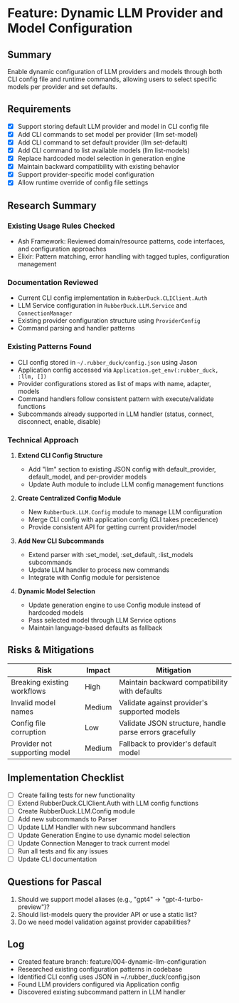 # Feature: Dynamic LLM Provider and Model Configuration

## Summary
Enable dynamic configuration of LLM providers and models through both CLI config file and runtime commands, allowing users to select specific models per provider and set defaults.

## Requirements
- [x] Support storing default LLM provider and model in CLI config file
- [x] Add CLI commands to set model per provider (llm set-model)
- [x] Add CLI command to set default provider (llm set-default)
- [x] Add CLI command to list available models (llm list-models)
- [x] Replace hardcoded model selection in generation engine
- [x] Maintain backward compatibility with existing behavior
- [x] Support provider-specific model configuration
- [x] Allow runtime override of config file settings

## Research Summary
### Existing Usage Rules Checked
- Ash Framework: Reviewed domain/resource patterns, code interfaces, and configuration approaches
- Elixir: Pattern matching, error handling with tagged tuples, configuration management

### Documentation Reviewed
- Current CLI config implementation in `RubberDuck.CLIClient.Auth`
- LLM Service configuration in `RubberDuck.LLM.Service` and `ConnectionManager`
- Existing provider configuration structure using `ProviderConfig`
- Command parsing and handler patterns

### Existing Patterns Found
- CLI config stored in `~/.rubber_duck/config.json` using Jason
- Application config accessed via `Application.get_env(:rubber_duck, :llm, [])`
- Provider configurations stored as list of maps with name, adapter, models
- Command handlers follow consistent pattern with execute/validate functions
- Subcommands already supported in LLM handler (status, connect, disconnect, enable, disable)

### Technical Approach
1. **Extend CLI Config Structure**
   - Add "llm" section to existing JSON config with default_provider, default_model, and per-provider models
   - Update Auth module to include LLM config management functions

2. **Create Centralized Config Module**
   - New `RubberDuck.LLM.Config` module to manage LLM configuration
   - Merge CLI config with application config (CLI takes precedence)
   - Provide consistent API for getting current provider/model

3. **Add New CLI Subcommands**
   - Extend parser with :set_model, :set_default, :list_models subcommands
   - Update LLM handler to process new commands
   - Integrate with Config module for persistence

4. **Dynamic Model Selection**
   - Update generation engine to use Config module instead of hardcoded models
   - Pass selected model through LLM Service options
   - Maintain language-based defaults as fallback

## Risks & Mitigations
| Risk | Impact | Mitigation |
|------|--------|------------|
| Breaking existing workflows | High | Maintain backward compatibility with defaults |
| Invalid model names | Medium | Validate against provider's supported models |
| Config file corruption | Low | Validate JSON structure, handle parse errors gracefully |
| Provider not supporting model | Medium | Fallback to provider's default model |

## Implementation Checklist
- [ ] Create failing tests for new functionality
- [ ] Extend RubberDuck.CLIClient.Auth with LLM config functions
- [ ] Create RubberDuck.LLM.Config module
- [ ] Add new subcommands to Parser
- [ ] Update LLM Handler with new subcommand handlers
- [ ] Update Generation Engine to use dynamic model selection
- [ ] Update Connection Manager to track current model
- [ ] Run all tests and fix any issues
- [ ] Update CLI documentation

## Questions for Pascal
1. Should we support model aliases (e.g., "gpt4" -> "gpt-4-turbo-preview")?
2. Should list-models query the provider API or use a static list?
3. Do we need model validation against provider capabilities?

## Log
- Created feature branch: feature/004-dynamic-llm-configuration
- Researched existing configuration patterns in codebase
- Identified CLI config uses JSON in ~/.rubber_duck/config.json
- Found LLM providers configured via Application config
- Discovered existing subcommand pattern in LLM handler